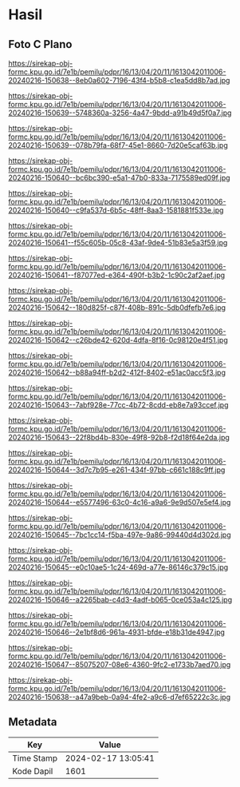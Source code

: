 # Hasil

## Foto C Plano

https://sirekap-obj-formc.kpu.go.id/7e1b/pemilu/pdpr/16/13/04/20/11/1613042011006-20240216-150638--8eb0a602-7196-43f4-b5b8-c1ea5dd8b7ad.jpg

https://sirekap-obj-formc.kpu.go.id/7e1b/pemilu/pdpr/16/13/04/20/11/1613042011006-20240216-150639--5748360a-3256-4a47-9bdd-a91b49d5f0a7.jpg

https://sirekap-obj-formc.kpu.go.id/7e1b/pemilu/pdpr/16/13/04/20/11/1613042011006-20240216-150639--078b79fa-68f7-45e1-8660-7d20e5caf63b.jpg

https://sirekap-obj-formc.kpu.go.id/7e1b/pemilu/pdpr/16/13/04/20/11/1613042011006-20240216-150640--bc6bc390-e5a1-47b0-833a-7175589ed09f.jpg

https://sirekap-obj-formc.kpu.go.id/7e1b/pemilu/pdpr/16/13/04/20/11/1613042011006-20240216-150640--c9fa537d-6b5c-48ff-8aa3-1581881f533e.jpg

https://sirekap-obj-formc.kpu.go.id/7e1b/pemilu/pdpr/16/13/04/20/11/1613042011006-20240216-150641--f55c605b-05c8-43af-9de4-51b83e5a3f59.jpg

https://sirekap-obj-formc.kpu.go.id/7e1b/pemilu/pdpr/16/13/04/20/11/1613042011006-20240216-150641--f87077ed-e364-490f-b3b2-1c90c2af2aef.jpg

https://sirekap-obj-formc.kpu.go.id/7e1b/pemilu/pdpr/16/13/04/20/11/1613042011006-20240216-150642--180d825f-c87f-408b-891c-5db0dfefb7e6.jpg

https://sirekap-obj-formc.kpu.go.id/7e1b/pemilu/pdpr/16/13/04/20/11/1613042011006-20240216-150642--c26bde42-620d-4dfa-8f16-0c98120e4f51.jpg

https://sirekap-obj-formc.kpu.go.id/7e1b/pemilu/pdpr/16/13/04/20/11/1613042011006-20240216-150642--b88a94ff-b2d2-412f-8402-e51ac0acc5f3.jpg

https://sirekap-obj-formc.kpu.go.id/7e1b/pemilu/pdpr/16/13/04/20/11/1613042011006-20240216-150643--7abf928e-77cc-4b72-8cdd-eb8e7a93ccef.jpg

https://sirekap-obj-formc.kpu.go.id/7e1b/pemilu/pdpr/16/13/04/20/11/1613042011006-20240216-150643--22f8bd4b-830e-49f8-92b8-f2d18f64e2da.jpg

https://sirekap-obj-formc.kpu.go.id/7e1b/pemilu/pdpr/16/13/04/20/11/1613042011006-20240216-150644--3d7c7b95-e261-434f-97bb-c661c188c9ff.jpg

https://sirekap-obj-formc.kpu.go.id/7e1b/pemilu/pdpr/16/13/04/20/11/1613042011006-20240216-150644--e5577496-63c0-4c16-a9a6-9e9d507e5ef4.jpg

https://sirekap-obj-formc.kpu.go.id/7e1b/pemilu/pdpr/16/13/04/20/11/1613042011006-20240216-150645--7bc1cc14-f5ba-497e-9a86-99440d4d302d.jpg

https://sirekap-obj-formc.kpu.go.id/7e1b/pemilu/pdpr/16/13/04/20/11/1613042011006-20240216-150645--e0c10ae5-1c24-469d-a77e-86146c379c15.jpg

https://sirekap-obj-formc.kpu.go.id/7e1b/pemilu/pdpr/16/13/04/20/11/1613042011006-20240216-150646--a2265bab-c4d3-4adf-b065-0ce053a4c125.jpg

https://sirekap-obj-formc.kpu.go.id/7e1b/pemilu/pdpr/16/13/04/20/11/1613042011006-20240216-150646--2e1bf8d6-961a-4931-bfde-e18b31de4947.jpg

https://sirekap-obj-formc.kpu.go.id/7e1b/pemilu/pdpr/16/13/04/20/11/1613042011006-20240216-150647--85075207-08e6-4360-9fc2-e1733b7aed70.jpg

https://sirekap-obj-formc.kpu.go.id/7e1b/pemilu/pdpr/16/13/04/20/11/1613042011006-20240216-150638--a47a9beb-0a94-4fe2-a9c6-d7ef65222c3c.jpg


## Metadata

| Key        | Value               |
| ---------- | ------------------- |
| Time Stamp | 2024-02-17 13:05:41 |
| Kode Dapil | 1601                |



